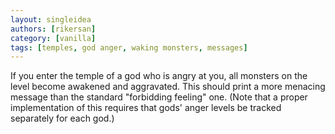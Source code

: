 ```yaml
---
layout: singleidea
authors: [rikersan]
category: [vanilla]
tags: [temples, god anger, waking monsters, messages]
---
```

If you enter the temple of a god who is angry at you, all monsters on the level become awakened and aggravated. This should print a more menacing message than the standard "forbidding feeling" one. (Note that a proper implementation of this requires that gods' anger levels be tracked separately for each god.)
